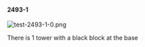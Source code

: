 #### 2493-1
![test-2493-1-0.png](https://github.com/lil-lab/nlvr/raw/master/nlvr/test/images/5/test-2493-1-0.png "test-2493-1-0.png")

There is 1 tower with a black block at the base